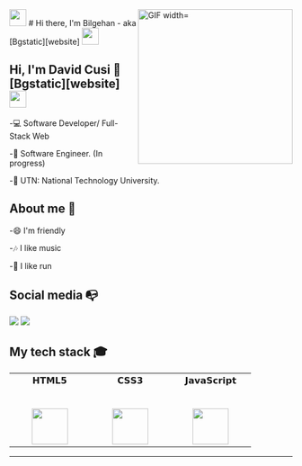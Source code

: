 <img width="30px" src="#" />
<img align="right" alt="GIF width="575" height="275" src="https://i.ibb.co/RpjwdRp/b.gif" />
# Hi there, I'm Bilgehan - aka [Bgstatic][website] <img width="30px" src="https://i.ibb.co/RpjwdRp/b.gif" />

## Hi, I'm David Cusi :wave: [Bgstatic][website] <img width="30px" src="https://media.tenor.com/images/3b388fe03da271d2674faf85eb7c3fcd/tenor.gif" />


-:computer: Software Developer/ Full-Stack Web

-:blue_book: Software Engineer. (In progress) 

-:school: UTN: National Technology University. 

## About me :man:

-:smile: I'm friendly

-:notes: I like music

-:runner: I like run

## Social media :mailbox_with_no_mail:
[![](https://img.shields.io/badge/LinkedIn-Cusii-blue)](https://www.linkedin.com/in/cusii/)
[![](https://img.shields.io/badge/Gmail-cusidavid01@gmail.com-red)](mailto:cusidavid01@gmail.com)

## My tech stack :mortar_board:
<table>
  <tbody>
    <tr valign="top">
      <td width="25%" align="center">
        <span>𝗛𝗧𝗠𝗟𝟱</span><br><br><br>
        <img height="64px" src="https://cdn.svgporn.com/logos/html-5.svg">
      </td>
      <td width="25%" align="center">
        <span>𝗖𝗦𝗦𝟯</span><br><br><br>
        <img height="64px" src="https://cdn.svgporn.com/logos/css-3.svg">
      </td>
      <td width="25%" align="center">
        <span>𝗝𝗮𝘃𝗮𝗦𝗰𝗿𝗶𝗽𝘁</span><br><br><br>
        <img height="64px" src="https://cdn.svgporn.com/logos/javascript.svg">
      </td>
  </tbody>
</table>

---

<!--
Link de comandos https://pandao.github.io/editor.md/en.html
Link de modelos https://github.com/kautukkundan/Awesome-Profile-README-templates
link de stats https://github.com/anuraghazra/github-readme-stats
link de youtube https://www.youtube.com/watch?v=PzSsk6Lb9A4
link de emoticones https://gist.github.com/rxaviers/7360908
-->
